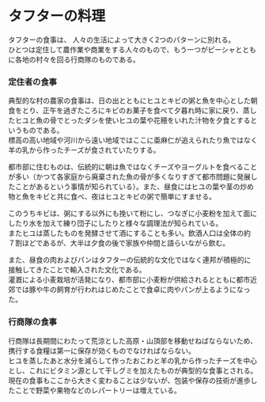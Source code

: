 # タフターの料理
タフターの食事は、 人々の生活によって大きく2つのパターンに別れる。  
ひとつは定住して農作業や商業をする人々のもので、もう一つがピーシャとともに各地の村々を回る行商隊のものである。  

### 定住者の食事
典型的な村の農家の食事は、日の出とともにヒユとキビの粥と魚を中心とした朝食をとり、正午を過ぎたころにキビのお菓子を食べて夕暮れ時に家に戻り、蒸したヒユと魚の骨でとったダシを使いヒユの葉や花穂をいれた汁物を夕食とするというものである。  
標高の高い地域や河川から遠い地域ではここに亜麻仁が追えられたり魚ではなく羊の乳から作ったチーズが食されていたりする。  

都市部に住むものは、伝統的に朝は魚ではなくチーズやヨーグルトを食べることが多い（かつて各家庭から廃棄された魚の骨が多くなりすぎて都市問題に発展したことがあるという事情が知られている）。また、昼食にはヒユの葉や茎の炒め物と魚をキビと共に食べ、夜はヒユとキビの粥で簡単にすませる。  

このうちキビは、粥にする以外にも挽いて粉にし、つなぎに小麦粉を加えて面にしたり水を加えて練り団子にしたりと様々な調理法が知られている。  
またヒユは蒸したものを発酵させて酒にすることも多い。飲酒人口は全体の約７割ほどであるが、大半は夕食の後で家族や仲間と語らいながら飲む。  

また、昼食の肉およびパンはタフターの伝統的な文化ではなく連邦が積極的に接触してきたことで輸入された文化である。  
灌漑による小麦栽培が活発になり、都市部に小麦粉が供給されるとともに都市近郊では豚や牛の飼育が行われはじめたことで食卓に肉やパンが上るようになった。  

### 行商隊の食事
行商隊は長期間にわたって荒涼とした高原・山頂部を移動せねばならないため、携行する食糧は第一に保存が効くものでなければならない。  
ヒユを蒸したあと水分を減らして作ったおこわと羊の乳から作ったチーズを中心とし、これにビタミン源として干しグミを加えたものが典型的な食事とされる。  
現在の食事もここから大きく変わることは少ないが、包装や保存の技術が進歩したことで野菜や果物などのレパートリーは増えている。  
